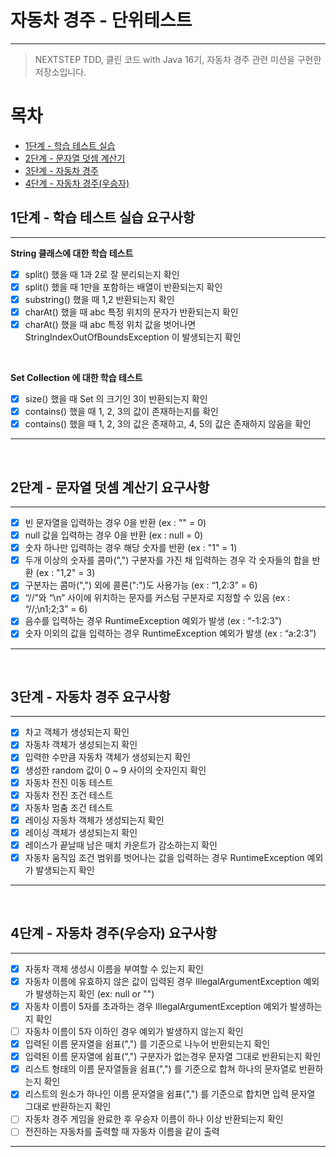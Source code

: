 # 자동차 경주 - 단위테스트 

---

> NEXTSTEP TDD, 클린 코드 with Java 16기, 자동차 경주 관련 미션을 구현한 저장소입니다.

# 목차

- [1단계 - 학습 테스트 실습](#1단계---학습-테스트-실습-요구사항)
- [2단계 - 문자열 덧셈 계산기](#2단계---문자열-덧셈-계산기-요구사항)
- [3단계 - 자동차 경주](#3단계---자동차-경주-요구사항)
- [4단계 - 자동차 경주(우승자)](#4단계---자동차-경주--우승자--요구사항)

## 1단계 - 학습 테스트 실습 요구사항

---
__String 클래스에 대한 학습 테스트__
- [x] split() 했을 때 1과 2로 잘 분리되는지 확인
- [x] split() 했을 때 1만을 포함하는 배열이 반환되는지 확인
- [x] substring() 했을 때 1,2 반환되는지 확인
- [x] charAt() 했을 때 abc 특정 위치의 문자가 반환되는지 확인
- [x] charAt() 했을 때 abc 특정 위치 값을 벗어나면 StringIndexOutOfBoundsException 이 발생되는지 확인

<br>

__Set Collection 에 대한 학습 테스트__
- [x] size() 했을 때 Set 의 크기인 3이 반환되는지 확인
- [x] contains() 했을 때 1, 2, 3의 값이 존재하는지를 확인
- [x] contains() 했을 때 1, 2, 3의 값은 존재하고, 4, 5의 값은 존재하지 않음을 확인

---

<br>

## 2단계 - 문자열 덧셈 계산기 요구사항

---

- [x] 빈 문자열을 입력하는 경우 0을 반환 (ex : "" = 0)
- [x] null 값을 입력하는 경우 0을 반환 (ex : null = 0)
- [x] 숫자 하나만 입력하는 경우 해당 숫자를 반환 (ex : "1" = 1)
- [x] 두개 이상의 숫자를 콤마(",") 구분자를 가진 채 입력하는 경우 각 숫자들의 합을 반환 (ex : "1,2" = 3)
- [x] 구분자는 콤마(",") 외에 콜론(":")도 사용가능 (ex : “1,2:3” = 6)
- [x] “//”와 “\n” 사이에 위치하는 문자를 커스텀 구분자로 지정할 수 있음 (ex : “//;\n1;2;3” = 6)
- [x] 음수를 입력하는 경우 RuntimeException 예외가 발생 (ex : “-1:2:3”)
- [x] 숫자 이외의 값을 입력하는 경우 RuntimeException 예외가 발생 (ex : “a:2:3”)

---

<br>

## 3단계 - 자동차 경주 요구사항

---
- [x] 차고 객체가 생성되는지 확인
- [x] 자동차 객체가 생성되는지 확인
- [x] 입력한 수만큼 자동차 객체가 생성되는지 확인
- [x] 생성한 random 값이 0 ~ 9 사이의 숫자인지 확인
- [x] 자동차 전진 이동 테스트
- [x] 자동차 전진 조건 테스트
- [x] 자동차 멈춤 조건 테스트
- [x] 레이싱 자동차 객체가 생성되는지 확인
- [x] 레이싱 객체가 생성되는지 확인
- [x] 레이스가 끝날때 남은 매치 카운트가 감소하는지 확인 
- [x] 자동차 움직임 조건 범위를 벗어나는 값을 입력하는 경우 RuntimeException 예외가 발생되는지 확인
---

<br>

## 4단계 - 자동차 경주(우승자) 요구사항

---
- [x] 자동차 객체 생성시 이름을 부여할 수 있는지 확인
- [x] 자동차 이름에 유효하지 않은 값이 입력된 경우 IllegalArgumentException 예외가 발생하는지 확인 (ex: null or "") 
- [x] 자동차 이름이 5자를 초과하는 경우 IllegalArgumentException 예외가 발생하는지 확인
- [ ] 자동차 이름이 5자 이하인 경우 예외가 발생하지 않는지 확인
- [x] 입력된 이름 문자열을 쉼표(",") 를 기준으로 나누어 반환되는지 확인
- [x] 입력된 이름 문자열에 쉼표(",") 구분자가 없는경우 문자열 그대로 반환되는지 확인
- [x] 리스트 형태의 이름 문자열들을 쉼표(",") 를 기준으로 합쳐 하나의 문자열로 반환하는지 확인
- [x] 리스트의 원소가 하나인 이름 문자열을 쉼표(",") 를 기준으로 합치면 입력 문자열 그대로 반환하는지 확인
- [ ] 자동차 경주 게임을 완료한 후 우승자 이름이 하나 이상 반환되는지 확인
- [ ] 전진하는 자동차를 출력할 때 자동차 이름을 같이 출력
---
